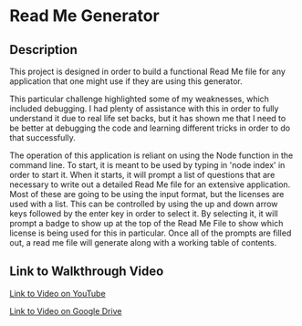 # Read Me Generator

## Description
This project is designed in order to build a functional Read Me file for any application that one might use if they are using this generator.

This particular challenge highlighted some of my weaknesses, which included debugging. I had plenty of assistance with this in order to fully understand it due to real life set backs, but it has shown me that I need to be better at debugging the code and learning different tricks in order to do that successfully.

The operation of this application is reliant on using the Node function in the command line. To start, it is meant to be used by typing in 'node index' in order to start it. When it starts, it will prompt a list of questions that are necessary to write out a detailed Read Me file for an extensive application. Most of these are going to be using the input format, but the licenses are used with a list. This can be controlled by using the up and down arrow keys followed by the enter key in order to select it. By selecting it, it will prompt a badge to show up at the top of the Read Me File to show which license is being used for this in particular. Once all of the prompts are filled out, a read me file will generate along with a working table of contents.

## Link to Walkthrough Video
[Link to Video on YouTube](https://youtu.be/Legas5UdEMY)

[Link to Video on Google Drive](https://drive.google.com/file/d/1VflV3kGB8gq0ZA8fkpzjhcUa2KV4IRsJ/view)